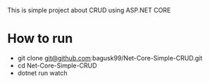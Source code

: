 This is simple project about CRUD using ASP.NET CORE

# How to run
- git clone git@github.com:bagusk99/Net-Core-Simple-CRUD.git
- cd Net-Core-Simple-CRUD
- dotnet run watch